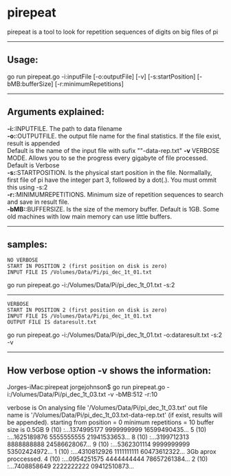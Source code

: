 # pirepeat
pirepeat is a tool to look for repetition sequences of digits on big files of pi

___
## Usage:

go run pirepeat.go -i:inputFile [-o:outputFile] [-v] [-s:startPosition] [-bMB:bufferSize] [-r:minimumRepetitions]

___

## Arguments explained:
**-i:**:INPUTFILE. The path to data filename</br>
**-o:**:OUTPUTFILE.  the output file name for the final statistics. If the file exist, result is appended</br> Default is the name of the input file with sufix ""-data-rep.txt"
**-v** VERBOSE MODE. Allows you to se the progress every gigabyte of file processed. Default is Verbose</br>
**-s:**:STARTPOSITION. Is the physical start position in the file. Normallally, first file of pi have the integer part 3, followed by a dot(.). You must ommit this using -s:2</br>
**-r:**:MINIMUMREPETITIONS. Minimum size of repetition sequences to search and save in result file.</br>
**-bMB:**:BUFFERSIZE. Is the size of the memory buffer. Default is 1GB. Some old machines with low main memory can use little buffers. </br>

___

## samples:

    NO VERBOSE
    START IN POSITION 2 (first position on disk is zero)
    INPUT FILE IS /Volumes/Data/Pi/pi_dec_1t_01.txt

go run pirepeat.go -i:/Volumes/Data/Pi/pi_dec_1t_01.txt -s:2
___

    VERBOSE
    START IN POSITION 2 (first position on disk is zero)
    INPUT FILE IS /Volumes/Data/Pi/pi_dec_1t_01.txt
    OUTPUT FILE IS dataresult.txt
go run pirepeat.go -i:/Volumes/Data/Pi/pi_dec_1t_01.txt -o:dataresult.txt -s:2 -v


___

## How verbose option -v shows the information:
Jorges-iMac:pirepeat jorgejohnson$ go run pirepeat.go -i:/Volumes/Data/Pi/pi_dec_1t_03.txt -v -bMB:512 -r:10

verbose is On
analysing file '/Volumes/Data/Pi/pi_dec_1t_03.txt'
out file name is '/Volumes/Data/Pi/pi_dec_1t_03.txt-data-rep.txt' (if exist, results will be appended).
starting from position = 0
mínimum repetitions = 10
buffer size is  0.5GB
9 (10) :...1374995177 9999999999 16599490435...
5 (10) :...1625189876 5555555555 21941533653...
8 (10) :...3199712313 8888888888 24586628067...
9 (10) :...5362301114 9999999999 53502424972...
1 (10) :...4310812926 1111111111 60473612322...
3Gb aprox proccessed.
4 (10) :...0954251575 4444444444 78657261384...
2 (10) :...7408858649 2222222222 09412510873...
